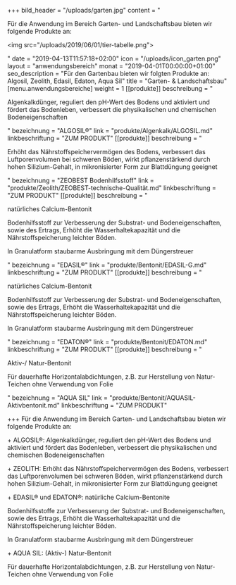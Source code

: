 +++
bild_header = "/uploads/garten.jpg"
content = "<p>Für die Anwendung im Bereich Garten- und Landschaftsbau bieten wir folgende Produkte an:</p><p><img src=\"/uploads/2019/06/01/tier-tabelle.png\"></p>"
date = "2019-04-13T11:57:18+02:00"
icon = "/uploads/icon_garten.png"
layout = "anwendungsbereich"
monat = "2019-04-01T00:00:00+01:00"
seo_description = "Für den Gartenbau bieten wir folgten Produkte an: Algosil, Zeolith, Edasil, Edaton, Aqua Sil"
title = "Garten- & Landschaftsbau"
[menu.anwendungsbereiche]
weight = 1
[[produkte]]
beschreibung = "<p>Algenkalkdünger, reguliert den pH-Wert des Bodens und aktiviert und fördert das Bodenleben, verbessert die physikalischen und chemischen Bodeneigenschaften</p>"
bezeichnung = "ALGOSIL®"
link = "produkte/Algenkalk/ALGOSIL.md"
linkbeschriftung = "ZUM PRODUKT"
[[produkte]]
beschreibung = "<p>Erhöht das Nährstoffspeichervermögen des Bodens, verbessert das Luftporenvolumen bei schweren Böden, wirkt pflanzenstärkend durch hohen Silizium-Gehalt, in mikronisierter Form zur Blattdüngung geeignet</p>"
bezeichnung = "ZEOBEST Bodenhilfsstoff"
link = "produkte/Zeolith/ZEOBEST-technische-Qualität.md"
linkbeschriftung = "ZUM PRODUKT"
[[produkte]]
beschreibung = "<p>natürliches Calcium-Bentonit</p><p>Bodenhilfsstoff zur Verbesserung der Substrat- und Bodeneigenschaften, sowie des Ertrags, Erhöht die Wasserhaltekapazität und die Nährstoffspeicherung leichter Böden.</p><p>In Granulatform staubarme Ausbringung mit dem Düngerstreuer</p>"
bezeichnung = "EDASIL®"
link = "produkte/Bentonit/EDASIL-G.md"
linkbeschriftung = "ZUM PRODUKT"
[[produkte]]
beschreibung = "<p>natürliches Calcium-Bentonit</p><p>Bodenhilfsstoff zur Verbesserung der Substrat- und Bodeneigenschaften, sowie des Ertrags, Erhöht die Wasserhaltekapazität und die Nährstoffspeicherung leichter Böden.</p><p>In Granulatform staubarme Ausbringung mit dem Düngerstreuer</p>"
bezeichnung = "EDATON®"
link = "produkte/Bentonit/EDATON.md"
linkbeschriftung = "ZUM PRODUKT"
[[produkte]]
beschreibung = "<p>Aktiv-/ Natur-Bentonit</p><p>Für dauerhafte Horizontalabdichtungen, z.B. zur Herstellung von Natur-Teichen ohne Verwendung von Folie</p>"
bezeichnung = "AQUA SIL"
link = "produkte/Bentonit/AQUASIL-Aktivbentonit.md"
linkbeschriftung = "ZUM PRODUKT"

+++
Für die Anwendung im Bereich Garten- und Landschaftsbau bieten wir folgende Produkte an:

\+ ALGOSIL®: Algenkalkdünger, reguliert den pH-Wert des Bodens und aktiviert und fördert das Bodenleben, verbessert die physikalischen und chemischen Bodeneigenschaften 

\+ ZEOLITH: Erhöht das Nährstoffspeichervermögen des Bodens, verbessert das Luftporenvolumen bei schweren Böden, wirkt pflanzenstärkend durch hohen Silizium-Gehalt, in mikronisierter Form  zur Blattdüngung geeignet

\+ EDASIL® und EDATON®: natürliche Calcium-Bentonite

Bodenhilfsstoffe zur Verbesserung der Substrat- und Bodeneigenschaften, sowie des Ertrags, Erhöht die Wasserhaltekapazität und die Nährstoffspeicherung leichter Böden.

In Granulatform staubarme Ausbringung mit dem Düngerstreuer  

\+ AQUA SIL: (Aktiv-) Natur-Bentonit 

Für dauerhafte Horizontalabdichtungen,  z.B. zur Herstellung von Natur-Teichen ohne Verwendung  von Folie
